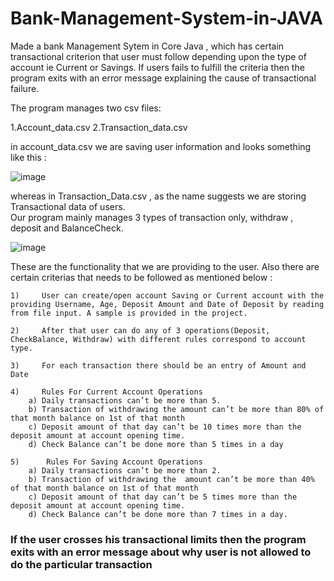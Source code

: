 # Bank-Management-System-in-JAVA
Made a bank Management Sytem in Core Java , which has certain transactional criterion that user must follow depending upon the type of account ie Current or Savings.
If users fails to fulfill the criteria then the program exits with an error message explaining the cause of transactional failure.

The program manages two csv files:

1.Account_data.csv
2.Transaction_data.csv

in account_data.csv we are saving user information and looks something like this :

![image](https://github.com/ritikagr061/Bank-Management-System-in-JAVA/assets/54122273/e5054915-d961-4fa2-9b80-27e6500e8db0)

whereas in Transaction_Data.csv , as the name suggests we are storing Transactional data of users.<br>
Our program mainly manages 3 types of transaction only, withdraw , deposit and BalanceCheck.

![image](https://github.com/ritikagr061/Bank-Management-System-in-JAVA/assets/54122273/94e0fd3b-936f-4865-9107-a162b19da032)

These are the functionality that we are providing to the user. Also there are certain criterias that needs to be followed as mentioned below :
```
1)     User can create/open account Saving or Current account with the providing Username, Age, Deposit Amount and Date of Deposit by reading from file input. A sample is provided in the project.
```
```
2)     After that user can do any of 3 operations(Deposit, CheckBalance, Withdraw) with different rules correspond to account type.
```
```
3)     For each transaction there should be an entry of Amount and Date
```
```
4)     Rules For Current Account Operations
    a) Daily transactions can’t be more than 5.
    b) Transaction of withdrawing the amount can’t be more than 80% of that month balance on 1st of that month
    c) Deposit amount of that day can’t be 10 times more than the deposit amount at account opening time.
    d) Check Balance can’t be done more than 5 times in a day
```

```
5)      Rules For Saving Account Operations
    a) Daily transactions can’t be more than 2.
    b) Transaction of withdrawing the  amount can’t be more than 40% of that month balance on 1st of that month
    c) Deposit amount of that day can’t be 5 times more than the deposit amount at account opening time.
    d) Check Balance can’t be done more than 7 times in a day. 
```

### If the user crosses his transactional limits then the program exits with an error message about why user is not allowed to do the particular transaction
